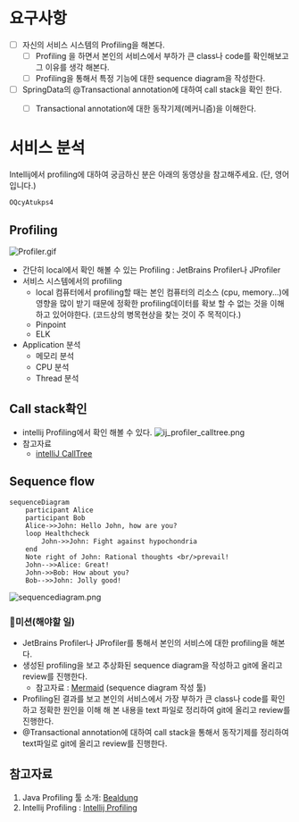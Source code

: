 # 요구사항
- [ ] 자신의 서비스 시스템의 Profiling을 해본다.
    - [ ] Profiling 을 하면서 본인의 서비스에서 부하가 큰 class나 code를 확인해보고 그 이유를 생각 해본다.
    - [ ] Profiling을 통해서 특정 기능에 대한 sequence diagram을 작성한다.
- [ ] SpringData의 @Transactional annotation에 대하여 call stack을 확인 한다.
    - [ ] Transactional annotation에 대한 동작기제(메커니즘)을 이해한다.


# 서비스 분석
Intellij에서 profiling에 대하여 궁금하신 분은 아래의 동영상을 참고해주세요. (단, 영어입니다.)
```youtube
OQcyAtukps4
```
## Profiling
![Profiler.gif](https://nextstep-storage.s3.ap-northeast-2.amazonaws.com/d0f7bf4a5f2d48a7ae6674cbaeeb76ac)

- 간단히 local에서 확인 해볼 수 있는 Profiling : JetBrains Profiler나 JProfiler
- 서비스 시스템에서의 profiling
    - local 컴퓨터에서 profiling할 때는 본인 컴퓨터의 리소스 (cpu, memory...)에 영향을 많이 받기 때문에 정확한 profiling데이터를 확보 할 수 없는 것을 이해하고 있어야한다. (코드상의 병목현상을 찾는 것이 주 목적이다.)
    - Pinpoint
    - ELK
- Application 분석
    - 메모리 분석 
    - CPU 분석
    - Thread 분석

## Call stack확인

- intellij Profiling에서 확인 해볼 수 있다.
![ij_profiler_calltree.png](https://nextstep-storage.s3.ap-northeast-2.amazonaws.com/102a7cd35b2145ae83bac3b63ea95e9f)
- 참고자료 
    - [intelliJ CallTree](https://www.jetbrains.com/help/idea/read-the-profiling-report.html#profiler-call-tree)

## Sequence flow

```mermaid
sequenceDiagram
    participant Alice
    participant Bob
    Alice->>John: Hello John, how are you?
    loop Healthcheck
        John->>John: Fight against hypochondria
    end
    Note right of John: Rational thoughts <br/>prevail!
    John-->>Alice: Great!
    John->>Bob: How about you?
    Bob-->>John: Jolly good!
```

![sequencediagram.png](https://nextstep-storage.s3.ap-northeast-2.amazonaws.com/e924aa7f146b45da9c4c7076916b4094)

### 🚀미션(해야할 일)
- JetBrains Profiler나 JProfiler를 통해서 본인의 서비스에 대한 profiling을 해본다.
- 생성된 profiling을 보고 추상화된 sequence diagram을 작성하고 git에 올리고 review를 진행한다.
    - 참고자료 : [Mermaid](https://mermaid.js.org/#/) (sequence diagram 작성 툴)
- Profiling된 결과를 보고 본인의 서비스에서 가장 부하가 큰 class나 code를 확인하고 정확한 원인을 이해 해 본 내용을 text 파일로 정리하여 git에 올리고 review를 진행한다.
- @Transactional annotation에 대하여 call stack을 통해서 동작기제를 정리하여 text파일로 git에 올리고 review를 진행한다.


## 참고자료
1. Java Profiling 툴 소개: [Bealdung](https://www.baeldung.com/java-profilers)
2. Intellij Profiling : [Intellij Profiling](https://blog.jetbrains.com/idea/2020/03/profiling-tools-and-intellij-idea-ultimate/)

